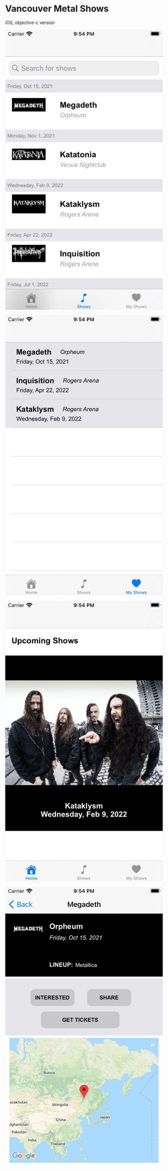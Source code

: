 # Vancouver Metal Shows
 iOS, objective-c version

![](shows.png)

![](favs.png)

![](upcoming.png)


![](detail.png)
